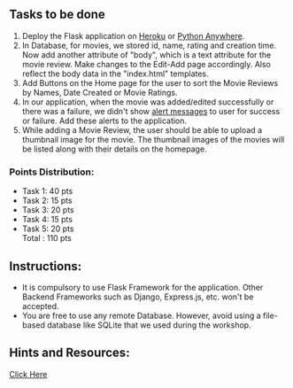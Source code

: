 ## Tasks to be done
1. Deploy the Flask application on [Heroku](https://www.heroku.com/) or [Python Anywhere](https://www.pythonanywhere.com/).
2. In Database, for movies, we stored id, name, rating and creation time. Now add another attribute of "body", which is a text attribute for the movie review. Make changes to the Edit-Add page accordingly. Also reflect the body data in the "index.html" templates.
3. Add Buttons on the Home page for the user to sort the Movie Reviews by Names, Date Created or Movie Ratings.
4. In our application, when the movie was added/edited successfully or there was a failure, we didn't show [alert messages](https://getbootstrap.com/docs/4.0/components/alerts/) to user for success or failure. Add these alerts to the application. 
5. While adding a Movie Review, the user should be able to upload a thumbnail image for the movie. The thumbnail images of the movies will be listed along with their details on the homepage.

### Points Distribution:
- Task 1: 40 pts
- Task 2: 15 pts
- Task 3: 20 pts
- Task 4: 15 pts
- Task 5: 20 pts      
Total : 110 pts

## Instructions:
- It is compulsory to use Flask Framework for the application. Other Backend Frameworks such as Django, Express.js, etc. won't be accepted.
- You are free to use any remote Database. However, avoid using a file-based database like SQLite that we used during the workshop.

## Hints and Resources: 
[Click Here](tasks_resources.md)